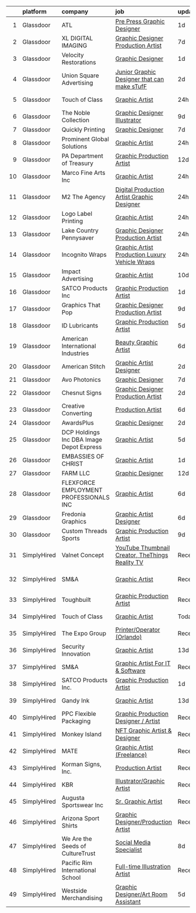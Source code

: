 

|    | platform    | company                                   | job                                                                                                                                                                                                                                                                                                                                                                                                                                                                                                                                                                                                                                                                                                                                                                                                                                                                                                                                                                                                                                                                                                 | update_time   | location                   |
|---:|:------------|:------------------------------------------|:----------------------------------------------------------------------------------------------------------------------------------------------------------------------------------------------------------------------------------------------------------------------------------------------------------------------------------------------------------------------------------------------------------------------------------------------------------------------------------------------------------------------------------------------------------------------------------------------------------------------------------------------------------------------------------------------------------------------------------------------------------------------------------------------------------------------------------------------------------------------------------------------------------------------------------------------------------------------------------------------------------------------------------------------------------------------------------------------------|:--------------|:---------------------------|
|  1 | Glassdoor   | ATL                                       | [Pre Press Graphic Designer](https://www.glassdoor.com/partner/jobListing.htm?pos=111&ao=1110586&s=58&guid=00000180ff267341a55616032624e999&src=GD_JOB_AD&t=SR&vt=w&ea=1&cs=1_ba59a650&cb=1653548151975&jobListingId=1007888989179&cpc=BE35796875A68D35&jrtk=3-0-1g3vicsr7r0r5801-1g3vicsrnq0ta800-55283d0bd4fae968--6NYlbfkN0Af7IH--f52cTUDwFMUanxXcd3NiV5wYJyzlyk1G5yREacOA7BK6qQpHEkwM8cOQ6vkBtYUm2qBbeL2bgNsPlZatglb5I6zD2FaUEf_MWogLYbgylC7aRhRVdTBXPIgebQlcCTVcQA7Q9FFF2lpcPR_3Alh-dRB1iOo3zqXi1aiCikYAZsUwCZMJuxPmizVDC8lYboHBu5nSwUzJhouIaMpW0Col6guBKmDmLbyHYiUIKPhJhL70ZPoIS8uVcNrkQXRYqNx0QoSJl33XJk_AKL86jCErAet0UBee-j6lSM9E27XwPSDOvN_B7mY6MTKDlE4AhVYLspNv3FqdNwskG1jkanUbkRGhpzeMnOyIfdOvJWHm5Zp1gLLsFk3MH1MLu2ay145uXjw1rp1-akwh-iN2rmRbmcveq8PY7IkEQnBNpovOz33AMQU8ZbCtQBKCKswDWRCHH5NzI735bKBRx_SXSSescmtS3USaqg0EdUMH87DUjkp7m2m373tL9QxLSHRDjmuZEHk2g%3D%3D)                                                                                                                                                                                                                   | 1d            | Denver, CO                 |
|  2 | Glassdoor   | XL DIGITAL IMAGING                        | [Graphic Designer Production Artist](https://www.glassdoor.com/partner/jobListing.htm?pos=119&ao=1110586&s=58&guid=00000180ff267341a55616032624e999&src=GD_JOB_AD&t=SR&vt=w&ea=1&cs=1_dbacd49e&cb=1653548151976&jobListingId=1007874314774&cpc=BFE8C4BF51BDD557&jrtk=3-0-1g3vicsr7r0r5801-1g3vicsrnq0ta800-5edeb82e47c7cc3f--6NYlbfkN0CPEiJEzZq4I_K6S6Q9VC1QMfIsI0INZ1UYi7vjgDL48Vnn9EzdKPGXxqGM2OcaUFBGCTB6GLO5kdWr_TUkUuDMd8ZtHasKv_gYZJCkotJyCXLq6IzkKOwpNdweEBL0XDQCBD5WbOhPufTaAnTWVDxZEXRwKaiWgQnKYGWWrdxym_tCrpYGkYKxeWNP5jEK8U-6J2HhmHfvJuxLcvSbtaZBTSHB0bEPoo9L3MwaUj-1f_1zDM0lsM-1YnYl3awtCHLNbIu6XOp3qazMbg1ntYTszQEHmD8kmL4XOszkQ97Rag88W_sdpFZNDuVq5Pc_EBxsDQfHLakaWszWu4g1KBeDf0ejb_cUZT0kbNwpTpEik3uvLWXFsvYcJotknfrK69yHrtPRP3zZgAj58K63Xo7ILQd17UVpYUdIVphcY6P2ktDv8eyMz5NcV8AN6fGx7S2vPfxT5_oHKCdrYlUu7fCx0kTySDU8DjN9FzV0IMRSND9SDmzi8hsvsCu-dikx9_D6LAMcaLuyDsYtX8bsM1n6)                                                                                                                                                                                                       | 7d            | Dallas, TX                 |
|  3 | Glassdoor   | Velocity Restorations                     | [Graphic Designer](https://www.glassdoor.com/partner/jobListing.htm?pos=126&ao=1110586&s=58&guid=00000180ff267341a55616032624e999&src=GD_JOB_AD&t=SR&vt=w&ea=1&cs=1_7b65edc8&cb=1653548151977&jobListingId=1007887911698&cpc=32EE424DE2B657EB&jrtk=3-0-1g3vicsr7r0r5801-1g3vicsrnq0ta800-e0fc1e34557cf4ec--6NYlbfkN0AN77IQYG4qNB0SF0w9dx5AeT6p643ab1gAjaH6HGqssQBJA-4q5WvA0ZG4q-PtYsqQ5oFqe6g39A6o_3et2Zbam0LYqADelB5QvZubF_F5f8UoVpNEnwAjONPvZzbWbiwc86gvmgZR83hvAqvKPaWK8S-001_GxdYoqVb-xeTFYIMCe4Y589JWzH24nNCqXLHIGvkrqoyy9VSpgtZksB04XFwgadhXFHQK3J-MIA9DIparzi7hdKqYrODqHMkjwt-PSOKpPbLxqRTwEvQ6YeCafetM2Z_lEzN_5QGnhrW__zOox4Qcrnkxixernwau0TfpFDHn8ofuA-0vmAymv7bcR0E-7OOH5u4A_RvTtGzAS9wF1566E8uDLmK4O9Ct8d5sLMKsM75pkS3xClq2WG4H_vuqYY3zazYsYL8a_1HRq9trAmr1U2vddt6DUBT2jVh9fIJbVR22c2QbqYhnIyRO98MOCv1OL6NjSuAzN2ezwhwGceWSqoK8ACXVc3zV-zjeSgx3ITTJQwEkdIapumWjKy6y1T5vKNzAPuYpeH93bW7rJKFuMDofrTbsggUOJKRW11s74q_5jNwk9h9sAOLiT7Hw-nRJUVo%3D)                                                                                                                                           | 1d            | Cantonment, FL             |
|  4 | Glassdoor   | Union Square Advertising                  | [Junior Graphic Designer that can make sTufF ](https://www.glassdoor.com/partner/jobListing.htm?pos=123&ao=1110586&s=58&guid=00000180ff267341a55616032624e999&src=GD_JOB_AD&t=SR&vt=w&ea=1&cs=1_b65416d5&cb=1653548151977&jobListingId=1007886902861&cpc=C3517E2410EFB392&jrtk=3-0-1g3vicsr7r0r5801-1g3vicsrnq0ta800-35cee95f2eade8d0--6NYlbfkN0AigI7WPkK7QOa8fhCxvhu3jyMHL7SKFokhLQprkIsIaJo1JuzSudU6oAL4N_YZqwdU1oU07On-tFYiSBVvQlF0JcYNHv8t8fXaHWCC7rZsQ-GpFhbGLEorqxWP_IYshdXvi7_OWmV0iIFCY872jRcg1W5qhDlBxQMwvGxPI84xgOUw8UastsDZZkcQfeH2fGK6moN8yzbIF_nLcU8fW_MaiCOcI7sHkIGOJJkg2MV93DSn_2O2rGMapASAPWM-H4GUogZ71duH_oUED7ODKd6IAK_TSF_qW1msqASbpE2B_8Ak0mCcTQgOOHe0k-GrOna-fYKwtUJpzX2QiLtmoMZTCZVPLXxv-hbHtqtRPqVcXR6lmVz8zT41jI23cfoAzaARWsE6J7VO0GkWruuXzcDKyn6sYJ1eL06TTaUXIpZXSE5HPUE7xCd74cphQFq42UAYO2vwKi1Op33vAPujfU8dPUitICW6MVa6BXXBc0hHSxD7mbhVGTc9hWSAqx5R_xo%3D)                                                                                                                                                                                                               | 2d            | Ronkonkoma, NY             |
|  5 | Glassdoor   | Touch of Class                            | [Graphic Artist](https://www.glassdoor.com/partner/jobListing.htm?pos=101&ao=1110586&s=58&guid=00000180ff267341a55616032624e999&src=GD_JOB_AD&t=SR&vt=w&ea=1&cs=1_07fa795f&cb=1653548151974&jobListingId=1007892837281&cpc=49EF9B0E24065819&jrtk=3-0-1g3vicsr7r0r5801-1g3vicsrnq0ta800-a99f29ac07e35c36--6NYlbfkN0DU132bGt_BV2dMWCFD-5MlgGDattNy7LHNV8We2AZ6-X2kg5Boov__sw1ZYj9e0-ppHScXlxUoUMWwSmH2B06TCaGowMPXlCs1hnrWF2rej4QU-jLPmaNJ38kU5VUXWT3yWTUdZO1Q-hZDkqb2I9EFz9MaIM355mGtC8jQpGmjumOcgZgv09uyiiHbohG5NN4KfywPyjzvQzOE-jIvkZazo1qs3eu3eiRSGoVFQZHyFZOC7abED-zh_iu_mYVaeFX7TOmZxAPysEKiNn2c8Xx7ezHesvkjYB4ayRuHYvwKlB2j09OMXpBBipwZTfcTUjZr0OgrK1QHfcZq1erTiV3utW07aojGcikHPu4zPQSlKWZ2hHA5HkhBQgTQn6MYWrjYRD_9R5myoyPPg_x3VciqnDaO_iYR-32ilmsyKx6hOORZARU8kt4tvGRv3tuJMIaoFLA53AogNFSoXBFMtpbijwR1ZatvsBFNRjBf9jVj_e7iHeHsgQCA9LJhwZctnko9tXvlyFuGWw%3D%3D)                                                                                                                                                                                                                               | 24h           | Huntingburg, IN            |
|  6 | Glassdoor   | The Noble Collection                      | [Graphic Designer Illustrator](https://www.glassdoor.com/partner/jobListing.htm?pos=129&ao=1110586&s=58&guid=00000180ff267341a55616032624e999&src=GD_JOB_AD&t=SR&vt=w&ea=1&cs=1_fca4b1b4&cb=1653548151977&jobListingId=1007867329669&cpc=618B7C2C2BCBC227&jrtk=3-0-1g3vicsr7r0r5801-1g3vicsrnq0ta800-5a7f50e37ff23ecd--6NYlbfkN0BQwH7wD2gC4RSkNIv97hJpZ1fz2K5fEvY6JqhS7ap60zcX1XQvKL2hxERw4uIpaiYSLX5rKpoegC7hWMp3IbrMlr8Lnx9pEZ5FWeUGCYV8z4C-rwNLraz0ufeIxZhSB1ReSePyBM3O0fMhS0X3C_afKBvPr7NHrzD7MXeGr-CY1mOkgolZJgeS5N3xagVAkxtQrPPuUMQqTGEqHVXlxhQVlacWPZ9mdD5VEB66pm_e6oy_AcssmtCEoZnNPds7CDvrJJJGVA94UWwayxLjDis_fDVX-kXPY8AOCCdXhoi58nk94t-RvBYX9a-itaB7XXr3PjE3oPyyHjJy9vHhy1fV3V7HW-tdxiHprr8yUo1CsuIXPeTALEtHL9H2LtXHev0pfpSZjFtLaqHcmv4gu6225-VQnjYccqZj513hn6MmfgF9PF1WpDXfzAu99oYhvSsZ-PvxtHBJqX9mOVEL8Kzmpae315QH9iX9WLAaBm6h4rCfUX6eta4aO31PU3jmglw8is_Vh_ZSzlnFOLHRdzju)                                                                                                                                                                                                             | 9d            | Reston, VA                 |
|  7 | Glassdoor   | Quickly Printing                          | [Graphic Designer](https://www.glassdoor.com/partner/jobListing.htm?pos=127&ao=1110586&s=58&guid=00000180ff267341a55616032624e999&src=GD_JOB_AD&t=SR&vt=w&ea=1&cs=1_b739b488&cb=1653548151977&jobListingId=1007873983622&cpc=A8EA696C92E7776B&jrtk=3-0-1g3vicsr7r0r5801-1g3vicsrnq0ta800-4f11a356c4b423f0--6NYlbfkN0DWtRa9NJfjQIs4MWRRqD4F41esfMsK79cV24t80VXfzS4MuagFM1iTMohfafUIRYwTIb2J5ndReNoKuNVDddjSHkhoQgSsnPTjjgyB0nwoOSEq4EJ41g1AO4xQra8d2OLQtVyJbov3sdx1o3UarUkUWYbfzFLMx4-BJl6DuYN7d0aKFjyRUfH04QoWkh0AMLinbWndtEbZpCzYra45rGz8WCdUl8f7FQCYyTVJnf0K2vAxZOwRDfnY1PY2tPkDCPeJ2A8fwjhSDpx_Bv_8reaiVkDbEqklYuK_Q2kWlEU5L-U4bf5of_rATKsHRql8VB5wP8ZvSsttndvGSZFNZGfX4un_DQc4L4eFVVoKc9cQzm12yV4H3aEOWlgjBelnhGXJT9I9bxndP-csibId2zuarXBmfSAVbixU_wxONWx4ILRqYYWWrKd_SGIvF4FbqEprLUL9c5Fi22FJkz9K61G5IOjq3o3EYBBG0sTKmf2NUP42vL3y0zMmEWbFfXgAFYY%3D)                                                                                                                                                                                                                                           | 7d            | Union, NJ                  |
|  8 | Glassdoor   | Prominent Global Solutions                | [Graphic Artist](https://www.glassdoor.com/partner/jobListing.htm?pos=104&ao=1110586&s=58&guid=00000180ff267341a55616032624e999&src=GD_JOB_AD&t=SR&vt=w&ea=1&cs=1_e4158f71&cb=1653548151974&jobListingId=1007892716017&cpc=D39918EEEC7506B0&jrtk=3-0-1g3vicsr7r0r5801-1g3vicsrnq0ta800-18582161354f4e92--6NYlbfkN0Cd5ZvLdai7cR0fypH5_WiGezUQesq24dbKuF0ly35ya84jt7e3GFL07ofNyPiWE1vhZiJOBaTGdPwp7EdXaGSdeDNA_hRqYiWUwQUUFYANFfO1MW27tbpxe9t9faEpxQeEmjJCGnGqOlaD8Jdw4l-3Miu6LA2VQ92ilHx1ePbiK1vhXBonOGYbNW5H63fQSH0mVoMcWYaY8LHjFotenyX97WclCuoOsRbfTBfottLMkDPtuD8QvncFdO_iHg6OEmPYpkRMCYoJdvWNXKYksLE94Lat58G62N3wrwevT3zh-L6NP1WhB5w37-2iRZgXXhHkHWm0vNhigqWQ1FEkZPqhMQFuFJ3XO4ta0UBk13-qGBLveNQDpXGvw4nt4aAblMPvqvbNMwPm89zaEaJDR5ZwNXA0mdJIk2q7ZXNMiTkgxPFUt36Kp0GuM0wNq8bOBfJksYzsJ2FWwAOkzwrWzdn2gj83nyqKUA3XI4p_fxjso7OQAviGSkhvYzzgsHe0lrU_bvNiWd2Gow%3D%3D)                                                                                                                                                                                                                               | 24h           | Washington, DC             |
|  9 | Glassdoor   | PA Department of Treasury                 | [Graphic Production Artist](https://www.glassdoor.com/partner/jobListing.htm?pos=115&ao=1110586&s=58&guid=00000180ff267341a55616032624e999&src=GD_JOB_AD&t=SR&vt=w&ea=1&cs=1_a9c6945b&cb=1653548151976&jobListingId=1007861835366&cpc=155EB9D5185558AF&jrtk=3-0-1g3vicsr7r0r5801-1g3vicsrnq0ta800-d1e86d3640b29cbb--6NYlbfkN0Bhl-FdKKiMAjH1L6cZ6qJWSAe0Tf1J8XERlKcs7NjnmiZvyAlBgE8BtwYDgFO6M0TbK7deMqshs6in4yCjSkwr116EpvKkxiUTLohjUcof7fosk-gKJKbkkGVI5I-yur734tK0tXLpK2HBHVXPpE-edNQBgpn0sNwAaXZrOUxvySCoXniiBQlRjITCeVKegDA4VT_y55NBxtdYK4X3U79jZfb2IxMFR3-8t1__HRK8hmwj27wwbfE8jbgxmNKAfSppyuY2bz738JESWCjrqSqROVMvkzhOIqI8UZJVhIMW9ynZFugvIGW1ZCqn12TtpT0BhNjQhux8lD1_LTWhsIYmKXPElW3rMiROtzvgRQyyteACJJSlaqFgtEY1hh5bOLGRhcIl9x2JEWfeg0kGhPiQO2d-c-fE9UsH4IFGGHjKTBy3l8UpuuPihY1Bb_GB4cWUxyJtzxb1HKwLlLWDvFj9oc_YN09CbU_WYJtq3Br6lXBTrjcUQiBavO0oaWHkpdUuYLmhzZU8Aw%3D%3D)                                                                                                                                                                                                                    | 12d           | Harrisburg, PA             |
| 10 | Glassdoor   | Marco Fine Arts  Inc                      | [Graphic Artist](https://www.glassdoor.com/partner/jobListing.htm?pos=113&ao=1110586&s=58&guid=00000180ff267341a55616032624e999&src=GD_JOB_AD&t=SR&vt=w&ea=1&cs=1_9bd63358&cb=1653548151975&jobListingId=1007892937840&cpc=E04C949A9101C6A2&jrtk=3-0-1g3vicsr7r0r5801-1g3vicsrnq0ta800-f9b0a5eab417e9cf--6NYlbfkN0Cd5ZvLdai7cR0fypH5_WiGezUQesq24dbKuF0ly35ya84jt7e3GFL00Nq33z99BZLjccIak73gejq5tu6_HkyxgdBPMElJJAecVBUnocuDhFcFFuPvjshQiC65gtqHgk-5TNZxmXGKxPuHwGCTHJB3EzKF8QGPcj6w2_bIAxzj6ujdijequKaFfW5XNcd7GLUvt5_fDTJ-Kxww1meC-viJr0rt7_mMmpU_xiiAc7tE93waXYBlmh6aXTH8NyocQ0fx3yQROkA3FvyC5cWGQi1ihMs-mp7uVfO-_kA5l_ZT3Yc936T9o-NmqLC2CuvLWVeB-6WqO3AirBI0DYZD7M9vI5JKbhLzwznDjFcRdxIZLgwOYktxRoG4c77u6Rkw8UQgBRlxtUc-c0q0zYuRayHvrU9ULw_hxypviKzsg5KHnUKme6tdpRz_LfsFAqdWlQBdvGU9XPz4VAaRf4THT4UhGGW49jXmiim-eeLBonpzZtANoppGryN4Qgu7P93U9hSVzXI1EybjMA%3D%3D)                                                                                                                                                                                                                               | 24h           | Austin, TX                 |
| 11 | Glassdoor   | M2 The Agency                             | [Digital Production Artist Graphic Designer](https://www.glassdoor.com/partner/jobListing.htm?pos=116&ao=1110586&s=58&guid=00000180ff267341a55616032624e999&src=GD_JOB_AD&t=SR&vt=w&ea=1&cs=1_28d3ad5a&cb=1653548151976&jobListingId=1007892547203&cpc=18C9CE28155C17C5&jrtk=3-0-1g3vicsr7r0r5801-1g3vicsrnq0ta800-5ccf4890dd53b18a--6NYlbfkN0A099Nvjntpy4dGv1YIMkdelTBAr_XvYOUedsHPHfqbQPggeZMeXQX92qAXn9QD5d63TzVJzPv30u6qq8lfozNDEAExrudNF-vUjSyVDZLAUie9Uf_rV1amYuUWN5FG7qlFZl2-vA4qFrS7q6NAtNaqF1Nuso2Wc_h4q4YPP-IPy8Au25cR0TeBLwSuODn7XuGfC7Te6bE2zzsdWGTKwmvDT-bBUftSFCWxYh1EXuTCuWOAzwFDaI5lBECNQNTyfGI7nNIMJaIDGPr9rOYnCIBNzWTpJWmtadXIZPpwwVi9TeCdI2heb9EvD0RGCdF5bhr0tNn2h4GM94Dn4UrJx1_WfwhDTWcUO81hxTpk4oTmIMcGV6-Zc1yGKfhgGTaTAdlz_BjMn1Pj2W-KhXsHzGrmw7CrIeLVvXPu-eAqwPbWWu4A_n6JyHxtGQsgqlcOgb9No_1_h72CjOleMO9LG4KnBbcUDcXPsAKETnGswlhdZnT8vJDztwl7Uebg1_qOvZE%3D)                                                                                                                                                                                                                 | 24h           | Spring, TX                 |
| 12 | Glassdoor   | Logo Label Printing                       | [Graphic Artist](https://www.glassdoor.com/partner/jobListing.htm?pos=109&ao=1110586&s=58&guid=00000180ff267341a55616032624e999&src=GD_JOB_AD&t=SR&vt=w&ea=1&cs=1_a548f633&cb=1653548151975&jobListingId=1007892437427&cpc=8A48E7D5890B96AC&jrtk=3-0-1g3vicsr7r0r5801-1g3vicsrnq0ta800-1ee702fd09060abd--6NYlbfkN0A4hgeKHdLyHgzaskNEvl2xXMVaueUT71iJOYpLYISQUI4874FyV4y-5srSiEjaaEGSiDZTIXyvJWuqs_P2WTocUrRCmSsr0JZJg76Nvr3QDEdcY4TvSTToZrMgzw8NkmfpOAOWuze52gU-OSwQvuK5R9nHF-vdpfQdGBeMeMqauuzi-wpmVPWEAOTvEzVINRRCbec_qE3vKbqnDY8xfP8MiiNJTIlkcs01lFkCmreoYL_zX9jghv6NaBt2Wxn_ymWFrHMuwpw9eZTw-2cL43jU7zPjUSTseZde8sc6S9KhqW_wd-8XMOAsC53xQ5XUUelPqdxrO0B0UTVuAP4L15vcBttYP0cboJ3MftGsK8IP0JcsRK9WPKTWA76f_C1Ge2YQUwKTfu63ir8rQJcP8dSbt1_fPXlOWYgK70QmCLTAzaUuUbd_t4FwS-WrQBLlT5i3qEx0vOv67tsd5-p_Dps1lJB5Ao78yA1McAt3MiTqcX82Roe1cfGDLas8imPACfQ%3D)                                                                                                                                                                                                                                             | 24h           | Durham, NC                 |
| 13 | Glassdoor   | Lake Country Pennysaver                   | [Graphic Designer Production Artist](https://www.glassdoor.com/partner/jobListing.htm?pos=112&ao=1110586&s=58&guid=00000180ff267341a55616032624e999&src=GD_JOB_AD&t=SR&vt=w&ea=1&cs=1_0378c90b&cb=1653548151975&jobListingId=1007892351704&cpc=90C4CD7F4113B630&jrtk=3-0-1g3vicsr7r0r5801-1g3vicsrnq0ta800-1b13e4dae63fe1cc--6NYlbfkN0CdJICyYVf6s15uDmC14UEdbhqJrhMmVI8Bc0F3Siw14MqUDu4Ro-HiFH9I06SjMXDHJPs4NZf4C-UBmY_BnZ4GEDD_mW1_sX8DS9HIUYwIyYYcnBLYirBMnjvOMwt2NY7WgnSmR5aTx5H1v3uIniq10JxpFs_VI2dFT6E6EwUdHlgf6RzqYScab7wwaGyL8dTfUglcHPCMN_En1i7xRBUWARkOw5SV7zfE4DLAsQNMqAJ8m2ahgX1_IW5psVNawQv-U0QB_Oo0F5EwfbnZAzQtEbmLBtg90eQ5-n8c9bL5ZieLYNS7EoTVHG1MaRkBRjWmy3JWd7QEEDH0Glem8Pxb0Kv4O6uWA0Sc4rTZ1XXr0dapFi5io9ivMVSaEV_dy7wABy3GWxw9944gwzfOS2m-20w6qogoEDoJJVgq5lGWc47vA7Gfz5D8D4gWN_R1EYup2tnMAEm6Zyxl-_2Cuy939Tts61Y8N5wivxonY-kI03AM0xDe0u3xNqBKebGmZ4paFuBVbWqN0w%3D%3D)                                                                                                                                                                                                           | 24h           | Albion, NY                 |
| 14 | Glassdoor   | Incognito Wraps                           | [Graphic Artist Production   Luxury Vehicle Wraps](https://www.glassdoor.com/partner/jobListing.htm?pos=108&ao=1110586&s=58&guid=00000180ff267341a55616032624e999&src=GD_JOB_AD&t=SR&vt=w&ea=1&cs=1_0efce7bd&cb=1653548151975&jobListingId=1007892958558&cpc=0EE938385DA0F52C&jrtk=3-0-1g3vicsr7r0r5801-1g3vicsrnq0ta800-3fbd9d8345a71ee7--6NYlbfkN0A4hgeKHdLyHgzaskNEvl2xXMVaueUT71iJOYpLYISQUI4874FyV4y-7HRGcpzBY6jjw33RaevLAuVtSbSm2MN1mREJ7MEGBSOriAjmZGR_iU0DTKkeNNGlbEyqfozxN1sYDvmxouxJ04rtcgJ0Md5Xy5R12dNXFTV0LLto321AN2j2tWgkLsrFI_gr9Rbp1Oc5qST7cdmjNXVoWbUKUNHjbesnEsM4ucCyCiCquett2VC6QjA-xiBaO7-E-r5-_ntKpErroyQhV917O6L6TnNtpNfGW5XOnLYzuUA58rpNKNskTLSah1hrN0JEMB2oKxt4m71GF0-NT-geEDWtdWqPSwmZgdbfd0ApUC4GGlScuZPqgAvkeBB5un8D0hV_5CwY4eIqYAq7knDsUvuKkbM7yRjvI4hE3Ew_L0BKEOG0T9UHjRES3mrafOZSaC7PYcLsd5Q9U4onspTlp0eq4HplMRyY931v4pmA1SXA-skOj3YHNCZN5A5j70bGaAO4vHVyin7k2v-Ruw%3D%3D)                                                                                                                                                                                             | 24h           | Las Vegas, NV              |
| 15 | Glassdoor   | Impact Advertising                        | [Graphic Artist](https://www.glassdoor.com/partner/jobListing.htm?pos=102&ao=1110586&s=58&guid=00000180ff267341a55616032624e999&src=GD_JOB_AD&t=SR&vt=w&ea=1&cs=1_af81cbce&cb=1653548151974&jobListingId=1007863675097&cpc=4443A2658AEFA29C&jrtk=3-0-1g3vicsr7r0r5801-1g3vicsrnq0ta800-f47c0316162129b2--6NYlbfkN0D0ZqxdZg2TwcIemQ4yr89eGinLCR7bn2QHXosobzuZIISjxMRKT4E3KVCy3TYIDRrCO9WBEjSyGYDRiRlfmjt3ia_xos4G1AMGJRhM8oNl-wzuU-1k2fCydcGl4-u_M6_CL9hkfMjOve_8wjuYQNS_OjqRxh7hOTcuzk1D-aaB-51ajlk5HiYz_NvwQKRE2FEWqHmtOwmAzEvGL2P0H4kxSpwyq0V8Wy9c43iCZS7gAJjtuYdnwfE8Z_rLkodnrDLx1pskQe40cRRm3_TMMHkQUj7RUvX-x_a7UpKm0EwFyuuQ8vdiPPt9_n6__JkRI9wEjyDvTEt_XoX4_pXmH6iP4ELCh6uoyMFNzNabbP77221m6BZ9Pq7oa2ZfZVxRW5xESrxuVpLZ05jq5cypF0iKpcoMN2lKmigG31gv7hrnzAxW81hcPw5I061fxlq8QsBlRWS1KGJh9K0TTiPtzGUHL4gfLHkbobO506srdVFrGk5m3pgxSZ_n9kYqajdhx3M%3D)                                                                                                                                                                                                                                             | 10d           | Alexandria, LA             |
| 16 | Glassdoor   | SATCO Products Inc                        | [Graphic Production Artist](https://www.glassdoor.com/partner/jobListing.htm?pos=103&ao=1110586&s=58&guid=00000180ff267341a55616032624e999&src=GD_JOB_AD&t=SR&vt=w&ea=1&cs=1_73856b32&cb=1653548151974&jobListingId=1007888235780&cpc=B3B142CD6B71FD88&jrtk=3-0-1g3vicsr7r0r5801-1g3vicsrnq0ta800-203868fde720483c--6NYlbfkN0AgpT6yswZNtIwCQzXf3Nw9UysJr2CT0Q_GwiBVDam_9H7IoBLrD1apx3MfTtKZcvwB8NVAaEGBwaciohtOirqT87NSiLYjVLlnNo1sJwmZjBxoqHekFPrp3pXQXGn1MGbF9zL7sdZ7RruLcpnoXarBGGG9Igfz6pTRWxBAHp1GiZH74JN6VUjU2LhZL1TfcaZ4ZVnCgn6IV8Fao7FoWbQgMVO7ad3LSKaOAwnffn_XIsVDFdrKTBsTDxfvr56zC1xbVRNiPA74h52y_BpSOn9GM_CozgCAiF6KzvtTimTP4KeCbHLOKjjM1NpQQfmfn24-My-A5VGSGcMv-czKTeK-B5iQFF7dHB4KNDbhJQzJotr1FYMRIMg6El1FFQnlQLm7wovRoImzbwVVA3ABfPrPagqf9IDfwuuBaclfgkXGlOpeMYsf2sMW55jyhnyCgKYnmnYuK8loZ2H2M9gfJHlwPdtyW4ZN6RuCKdpq8_6mGxei_V7KBMGDLworN4eRZZEmWpORiURlBQ%3D%3D)                                                                                                                                                                                                                    | 1d            | Brentwood, NY              |
| 17 | Glassdoor   | Graphics That Pop                         | [Graphic Designer Production Artist](https://www.glassdoor.com/partner/jobListing.htm?pos=121&ao=1110586&s=58&guid=00000180ff267341a55616032624e999&src=GD_JOB_AD&t=SR&vt=w&ea=1&cs=1_38768f08&cb=1653548151976&jobListingId=1007866813231&cpc=4B86475FAF393599&jrtk=3-0-1g3vicsr7r0r5801-1g3vicsrnq0ta800-316ce21771088e06--6NYlbfkN0CovLBm2x6WPj2mv4uIzK_JuVLfnSbBC2kDwyW9Lg-3uUl9Tilfr3Shrz_dZPD5JZUTA8UTS57bTOxjTLTVghNq8GjjDtc-n-37fsaz0NK2bsteQvTrdsavEswDzaxLaMXfj9ngZyul-Z2hhWgvRGwGpaqs0VWOXVHuRV2oF0ES7qsq4HLoYiXhuk6gmMkCe2LWRKN25vgG0yPFWnjUjLHmts1xoSqcI-x9kUtLf4mY0rJwNnFqNAn2tHaRe5E7RMvMdUy9hiVuzTTPUmSTf4c-Svb6LqTmTBKmkgsfvoSFYTK7QFzsqQvFP6Uk6jsgUAoAupyc94XUbgiS4UcSt6ODlAL6pN1vX-P-nplh1ljhWwgK-7rttF_a3A8uIJ70-VIgJiCyqcsPibIXhEV0oqevB0I63CZQz6lCPIUozhuslKWnNTZdkkI2P-h7YhOhE4svJZGyFGGmL4njCmQthCok59P2zfB4IgwGVY1MhkHOHJalQn7RLO2ntbhiBDUzpA6VnqBAFOmQN644VlxivlIN)                                                                                                                                                                                                       | 9d            | Lewisville, TX             |
| 18 | Glassdoor   | ID Lubricants                             | [Graphic Production Artist](https://www.glassdoor.com/partner/jobListing.htm?pos=125&ao=1110586&s=58&guid=00000180ff267341a55616032624e999&src=GD_JOB_AD&t=SR&vt=w&ea=1&cs=1_e1e07b45&cb=1653548151977&jobListingId=1007879793295&cpc=75B6770C194DCF89&jrtk=3-0-1g3vicsr7r0r5801-1g3vicsrnq0ta800-f83fe22b5c2fe1c7--6NYlbfkN0Bo3-OakF30iUblOOARTaqT61nxgmqp80foym7MQqO9sk-slsr93n5eP0brUX8eoEe55czfI3dkCP7ftjehGOirVwIdGkWmpy0_QBa5elX9X2K9aP5q_ujnogcvj8jNxy4hWxhtr9mKGGaRfnK0YdBbLbadvNM-7CfWunU2z0_a3LfEfWvj2IvhCrTLQ-OubG6c78-k_nzwyE9ala0gMq4cIC-GlXR-UEyyIvVM3lAiRHPWNfaqJaqflrtrv7FbAQo7t44n0e76HJDWY94b0TBV1E_r-L7EFcAcVqsCdI9ERcXf7dUnBnGgQzXxNtmqVSGqBdwU0xOhl5p4e3nF0XISMwpnzPn2b-7H05inXaXxFgYGNk-JjeqRyRYltM9mWikWs3WgSIjs4IZ34cHzEwFrwzPYmCzfibg0wCq9_sCCoWN3rrUrKyG5cxUpsK0s5UmxObOe3TB44UCafu8C9TTb-40KRuCP1RAYp8wC27qhPQ2L70Hun8I6Eq3q5wCtQXQ%3D)                                                                                                                                                                                                                                  | 5d            | Santa Ana, CA              |
| 19 | Glassdoor   | American International Industries         | [Beauty Graphic Artist](https://www.glassdoor.com/partner/jobListing.htm?pos=128&ao=1110586&s=58&guid=00000180ff267341a55616032624e999&src=GD_JOB_AD&t=SR&vt=w&ea=1&cs=1_1520a90c&cb=1653548151977&jobListingId=1007876442022&cpc=26740BCDE5E48596&jrtk=3-0-1g3vicsr7r0r5801-1g3vicsrnq0ta800-4737e07eb525988d--6NYlbfkN0CA4lzSADml1fCOcn9KQaJb6CAt41LZ-sJvErFICtx4deBExl-AJuAOUy6S78uHLVqOH8WpViTcMg8zDDRbEpgCn1OaxPLSs73UEujnKsH5pYHLeNUffw5WwUIrWPLK8M0678E3lkI6IlqLKJVTpxtRQJbL_XzpLuRWeJODz6WquCpcux6gwPcUcuNrk4nj7Ewhscha138Roh-QftXUbzBAfJSO7guPVJXmoHSCV45W1M19yphxIUtyCjKOSCSskdt9tuKDLaBfi0EatbaiRr8jLiqmR7lmANDI3SXMwnIjX9Nnv1H3S60potqfzidP29kjJf6g2kEA07EeY4__0RBRkWEL2QC6l-XIYopfNa1SDhCz5dM8z1vJgFrPFWV0WM2-1B3ClReI2yukiDJJzKG2188EQ28EQGmZRtlfRUI8K2ZtssuVvtr3ZLqa50mXguWUI3M2Oae64oYsyu5I7iKux2lw7XKLhLmiOb3hbEw7da0enO-Bkoeu5e1h3xf25gs%3D)                                                                                                                                                                                                                                      | 6d            | Los Angeles, CA            |
| 20 | Glassdoor   | American Stitch                           | [Graphic Artist Designer](https://www.glassdoor.com/partner/jobListing.htm?pos=122&ao=1110586&s=58&guid=00000180ff267341a55616032624e999&src=GD_JOB_AD&t=SR&vt=w&ea=1&cs=1_fb3cf839&cb=1653548151976&jobListingId=1007886544093&cpc=45DC3EB807283E85&jrtk=3-0-1g3vicsr7r0r5801-1g3vicsrnq0ta800-5dab5aff033dc64c--6NYlbfkN0DPfc8pvGUTDTkz51imux4LOB5JxC0q5I6lndLGnrZ0lMZo1ubmGV2gBoRSBSr0BEHX45yAOw_KTUIJco8jEFdwF6bnxeOXH7VgJNdVw9JTJpFwVws9XQRSco2rbFHqbTdQutZqStB9Eef2lyjw6BWTXiC4IlaJR1AVRF00JdcmaAqCOADAcGp6VlIUfn7tie9qgazIxiEezJIXmc4CRNxYiESyzWzaviH9uJjyD1Zc-1UkcTx-doSfvjrTo1ybR9Mrv4Qv7l8ytjuerWbH-ccobEUQmQX8p_K3jABIfZnPDR08GMPr5VoKZQITCoB-12fCkvkLzauX3Sf4WQDPFh1wp9pBLqUHaDPb6pAYMMQ24NzltdWeY-3vlMW3KGpUoUrEn91ZCQb5--6-98d37_Jje7A8gxdeG6NIRS5tP37x9kRDrO5lEpwwPMkNZmBGtM5VKE21UdQQbyny4Y4kpv7ZJ-deVXnFUaBaxTJNNTV6YmNKELBjkJfMpcl5eLDD2zQ%3D)                                                                                                                                                                                                                                    | 2d            | Las Vegas, NV              |
| 21 | Glassdoor   | Avo Photonics                             | [Graphic Designer](https://www.glassdoor.com/partner/jobListing.htm?pos=130&ao=1110586&s=58&guid=00000180ff267341a55616032624e999&src=GD_JOB_AD&t=SR&vt=w&ea=1&cs=1_7c486ec3&cb=1653548151977&jobListingId=1007873033660&cpc=84DBBAA61F05C438&jrtk=3-0-1g3vicsr7r0r5801-1g3vicsrnq0ta800-aab8f3948449e160--6NYlbfkN0Ca_RHJxs9oA0hNQnPNHZlhgHJpqecQrnexZw8ydoClER7WtRjykEHKn7JE7oafUz8d2-tz3qhuoa8dO01EZbYh_jXBXoKJDrENQzv_bu3n3LUEpG78gkNu_O1AMfCvyeNB_KpVzQZZzoI3_0uZ8bMQFcFJeBpTxzbK1L0Kozw-1uO2gsClOo_9V-VI6O8OHB_kURnph0XdIEO5cwJc2ihJ8ZLkuSJXh8kHuSMDvso5tOAz4Rfy5ipIWKlAdWvCpemWG9rFloqSULAf2rKOhqZ8A33As8XShsMGIuWnYPwpDTaqv1D9xa-ykuPp3q4gxWAw-RycxqtwguSpcmwJlETHk9lmYomxIO5CsdsaSV4tDax4lnlQb-yuRqUh36BXN7O0HeM7v-kNpo-i-Y0cIXQCXDYZSr6hPhOfUADOg_SxPBDXBBXt1NmINi2UM8EN1pw6o6YfFyqy6TVE3q3VW7CmLaJcI-BplPOplQPmUmKZqbri3TyqSHMRLU3vtixWez8%3D)                                                                                                                                                                                                                                           | 7d            | Horsham, PA                |
| 22 | Glassdoor   | Chesnut Signs                             | [Graphic Designer Production Artist](https://www.glassdoor.com/partner/jobListing.htm?pos=107&ao=1110586&s=58&guid=00000180ff267341a55616032624e999&src=GD_JOB_AD&t=SR&vt=w&ea=1&cs=1_ca7a36f3&cb=1653548151975&jobListingId=1007886039245&cpc=EB1BD5B9C2162114&jrtk=3-0-1g3vicsr7r0r5801-1g3vicsrnq0ta800-15ee490929d8dca3--6NYlbfkN0APToHrk7ILONyRglvlT3LJMO76dZGJsKlG8WQjsY8Cq3KyvyMIWez4R6Ab9t2qkEiSx9bUqQXAX-qcL_ppVrpJ057Tg5q16ZyL8oYHTihBRnXC0xmnOmzmchkjLops5Bgh3wce05CRj_ZH3wT7KBXPdai78w-cp8c_QdFVv9n3dm8UylFdiEf94FcVLobr0oSQ1rFMYpFjaJnLvZs3I2Ugz1iYQtQ7FqW5lYb_KmS2WyMrXsn8Hdawewv6fERcCdXBY--eRCCeCnOWCkHHXYPqwytqA10mvW6MjXStrT898KTiU9s6Bxa5GxyYE798dWTRiNcVY7JQszlro2yxGkL3p9u5gDC13Hm1wRse371QUWSau4t_eF-aaexTkxIYnx7bxW9lTER4v0bk9jUMBnVMmeZrca5ObfnclLpEqrg_adi2lJ4cEVHsqBZ334aJ2IZ1C8PcPEFQnTwLhX7ahRp_QOcKxavXHDE-mwRSS4xh0cnHwEdwEeMS-cDlgq8rKb40kD9Gx67JUA%3D%3D)                                                                                                                                                                                                           | 2d            | Des Moines, IA             |
| 23 | Glassdoor   | Creative Converting                       | [Production Artist](https://www.glassdoor.com/partner/jobListing.htm?pos=124&ao=1110586&s=58&guid=00000180ff267341a55616032624e999&src=GD_JOB_AD&t=SR&vt=w&cs=1_28045815&cb=1653548151976&jobListingId=1007877283558&cpc=618B7C2C2BCBC227&jrtk=3-0-1g3vicsr7r0r5801-1g3vicsrnq0ta800-e82f98414d05b7fe--6NYlbfkN0CnxyT0-PxQI0sGulWiHUNZ75vtMf0-PSV2BWxkky-cJPYTSSnoZZ3fqeor0zA3ng-XvYJ_PEZ8yeTIejgBbqdJl1hRf8R-F8hOCukkRNvZEhfFug2o9vjIP0rc2Lca5CNCWMOp0nvM1J--P3yLEFZBoov7m1wW9SyZKAlRg-FkXvk2Uf5LghLdqiod3xQBdhfWk5L18Z8uAQXre4m1MiBQvaYA6-4YHHP7q7mm1tsdcOa7UeHxi-Eh9dxod9d8NvbzrptsXO6yvePZGmBPm0jjmkETiWbF0IEHicZOnVXMx5sC0dCrhg28L3ER43zzdTBerjqQpJkzt3zHcAz8v1sdRu06vCZb68uGkKs5zFE6tMspc_uQgIIuh4l2x69vJhOtVyQTV1wrjk3oE23DTnsWu0oPb32D4dMrvQTw0FianJOog9a4EGrK3cTWP7K_BPYG-DqUzS7qC4952z1WUedSlq59RlZhfcm2Cc3mRT3IMRcsjYqKcSDtNTA2uudNb-0O6NwVKC0w3fjvN8rQDVTs17d6dhkWaZe9HIxqRt3QiyyahDZrw0xOXhVwUm1av3AarT0qdAGGZJn4U8_M5xq2cC5XlPlrnlT32EVagzAifgEh6-eZt3oXYSwog3d3uMHp3adYf-DX7RG5uoRp8AXdnrTdeOpExWEcxoELgb3zEWdNPxh02xVC8MyFjJaXgOC9b1qeXitLWz9YXJgCDwoJjuLkT9KCblz5ZA4VqtliNA%3D%3D) | 6d            | Clintonville, WI           |
| 24 | Glassdoor   | AwardsPlus                                | [Graphic Designer](https://www.glassdoor.com/partner/jobListing.htm?pos=114&ao=1110586&s=58&guid=00000180ff267341a55616032624e999&src=GD_JOB_AD&t=SR&vt=w&ea=1&cs=1_a0470f0e&cb=1653548151975&jobListingId=1007886807876&cpc=B4454408B5C4E155&jrtk=3-0-1g3vicsr7r0r5801-1g3vicsrnq0ta800-53a893cc4338fbc8--6NYlbfkN0DdNONLqhA8z6QrX6vw37qu8cGScUjPKwqVQr3YAsb4-6GIOezsdmm4tGOoWqNJyWJp_NjpV0g54anHTG8VgC8gozMc_Xqi1waagjwD6zo0GFbchI2mShM7gpjYY9o_i3tZ89oEu4mnnPLeI0CPMz2jbSmTnYPMWSKBfxGiDMIHCXdkMXUR_kLooUUXW6yhx93VGZzO8znNIB5Hw3Yy3VdLPoozrJ9oZX7TXt4S1DGKVB5eX7wDzNZqZNuE19NtXdifnukbwCZChmQ2_JSGBOQT2CAk4Pmn6_EaGAdTVs7eYYBvTZMctlps1hs2mCBmbp8ksTbuBoiDPbdUGRgzxyKmh_AeY0H4Y2CmO0VhCO_YnbZ6M6FFVpuRZB5K4UgZZMFqfZlQqsP90lvB7wrnzea0mEvPOGjehudyjwPfDSR7o6jG13VfqvXc10w8IXrLHOkJVgLSkUBXUzQkhkgcuJZpKWghTfVfq1wpQoFoU6DWrwnezCTK9h3UlAUKkbGV3xG0wjCk2QgK7Q%3D%3D)                                                                                                                                                                                                                             | 2d            | Clinton, MD                |
| 25 | Glassdoor   | DCP Holdings  Inc DBA Image Depot Express | [Graphic Artist](https://www.glassdoor.com/partner/jobListing.htm?pos=117&ao=1110586&s=58&guid=00000180ff267341a55616032624e999&src=GD_JOB_AD&t=SR&vt=w&ea=1&cs=1_e558eeea&cb=1653548151976&jobListingId=1007880211552&cpc=292036AD7E8A5303&jrtk=3-0-1g3vicsr7r0r5801-1g3vicsrnq0ta800-f4084da01f4964ff--6NYlbfkN0DtWQmn60bznArSC68GuwJ32_tMKv8v9wsaB8KSshhI6Z5QpXgJ_NBREmNJYUxTphIzsSYwGsSAVJwLdYns9GWHhmZeDqUFjHtnHf-ctWZ5Bz3RJl1LVpo-9tVduzXSg56Rxq7swnlfyDCJo2_yoZtulNuE_lH7oT3SI3qtuA43nR4g8F2zXXK4AFlFFeAmZujVLk2UZXJO4eEuJy25eF553qX2QF9beSLWvcRgBUaQlHqFJsphsCuVYKTZv5Snif-VZ7og6dU6xIZBRaXBNGtNeEjMRI2t9ireDiYv-bk_8MorK6RRUagvNItIATPfeV1n7qti5hQifDg_VBK31l7wWY2fGZPMGAaabTWylgWr5t05APb9v1n4uBo7mc3MXEA_kQw2t0K_RmyZ6J3eEhn4IGWsyJ7jMCUcyW6mlBfKPXLfDdB0fmOd_YNwooNNxEVnTfjHcoj9tOMC5VVf3VPB53UHzsug0JANhtJPkye_Chmgbd8pdJvY_lW_b6CkTzw%3D)                                                                                                                                                                                                                                             | 5d            | Lakeland, FL               |
| 26 | Glassdoor   | EMBASSIES OF CHRIST                       | [Graphic Artist](https://www.glassdoor.com/partner/jobListing.htm?pos=106&ao=1110586&s=58&guid=00000180ff267341a55616032624e999&src=GD_JOB_AD&t=SR&vt=w&ea=1&cs=1_e2a8ca5e&cb=1653548151974&jobListingId=1007890088752&cpc=C49818E30565E1C5&jrtk=3-0-1g3vicsr7r0r5801-1g3vicsrnq0ta800-07952bd317656e6e--6NYlbfkN0Cd5ZvLdai7cR0fypH5_WiGezUQesq24dbKuF0ly35ya84jt7e3GFL0eK9a1y66LRD8geth7gqjgkMLj6sGfPFBttlPUKy1KeyXfLIEcTFfoPXJA39D2ze9Z8-iLs3vyvymXwhYnEDMZHAIiWGvRuH7f7JqxhT7KbCIp6tkf0ys3vPHpLJwgpcG_TK84nDOm6KEXlOlTpqJcsSp4GQWQ4pDUjn53dkp7tVZTHg6s8h1yC5cHi5kS1PAh4YAklOtv09i7KCGfY9rE0mE5kUIVALMaR2dI5z7NmKTtoOYw-paJZcvd6j972ghG_JyaDjXE1lsUOrkVIES6mVpLrXZf-598AKe8w5wToafZXul7XEcX8FWPyJ-dj45EJnVLF4T4Gmzr2MJic5LYOXhITrSrEZpDoq_QM49AaP8g-iTeWtjIqlO0pUf4IkRmPkERpygTy4Hofo6qEyJ5UBLXjpQidnQMrEXefpwxB88ea9o-e2BTkr0EAon1657liMA7O44gCdvydukpYZnhw%3D%3D)                                                                                                                                                                                                                               | 1d            | Gary, IN                   |
| 27 | Glassdoor   | FARM  LLC                                 | [Graphic Designer](https://www.glassdoor.com/partner/jobListing.htm?pos=120&ao=1110586&s=58&guid=00000180ff267341a55616032624e999&src=GD_JOB_AD&t=SR&vt=w&ea=1&cs=1_832c2d95&cb=1653548151976&jobListingId=1007860550488&cpc=4AF433014564FFC7&jrtk=3-0-1g3vicsr7r0r5801-1g3vicsrnq0ta800-1a4881a0206ad439--6NYlbfkN0D5EoDI19pzLD_ZoAvoqM1-O9qeTV9KvYbDAr1-bMzVcf0hN1clkvfbLue237FGqiS0ssrU2Rop6zOxG7PZ2SqPYFuBzEt_D4W5aZrYdb_LhGjpI8ZMyUsEbbmGKa0P5BdufO-HeIjzoDTlVVp9UKjD9jddAZNN9VrRTCnykuBiMZ5DWzi2ra3W-tq8eXUL_J1Mjoobb5MPqQH6lLfZRnjDNJJBeWSj0PF9N_m6X6KIjYZFJHjfl69EYISd9FOz7cCxuTIDR5sf37j3XjKctKPLKdc41tm7x1BwLCw_eG4lIOdeZaK9TX6BZzSinmUZ-viZKc0aWpf13S7UvZKJtXKMrNd7qKgWEaH_sciCsXzjegu_T9J4zBv15C-t1IdRt02VPTskByqwoBLG_sYTqa_vl_R62OxZfkWVDePReh-kM84TV1xYGSGbe5QWrLa3rLhW8ushIF8oSsywYxaZywfQ6B2rdVqeAn0g6btqD8E4DtfUA54yAJ6XpkTDhfCgplU%3D)                                                                                                                                                                                                                                           | 12d           | Lancaster, NY              |
| 28 | Glassdoor   | FLEXFORCE EMPLOYMENT PROFESSIONALS  INC   | [Graphic Artist](https://www.glassdoor.com/partner/jobListing.htm?pos=118&ao=1110586&s=58&guid=00000180ff267341a55616032624e999&src=GD_JOB_AD&t=SR&vt=w&ea=1&cs=1_5d12710a&cb=1653548151976&jobListingId=1007876259032&cpc=149B3D5996025BBA&jrtk=3-0-1g3vicsr7r0r5801-1g3vicsrnq0ta800-0b1127b61707902a--6NYlbfkN0D31R93Nbc4yRkjwHy8vruZTtf05DtN1obeL-quVD6ja3YSYdIhe8iIebWe-iLWSwBCKZScjueq9nHHa1bMYNvbo_x-gecCyYUSwfamZOrPC2LVAOFcM9yEQUs2mS6bUWBXlTdmV_4I0b1XqJrb0tGsi4a5YH1lguiHsGHQR8sCyxGvpdUxW5oBj4B0pnb_wcrQPSSrYQAotGaLmSfO56TihviKk9AxAiT7YTrP6raCkM27nFxGDMklu073q54oSAnWh5mgGaImI2WIxQCw4zHY-6hQiQjefU-YZ27XqERmTV2m5do8ikN8i31gEutUcy1eD15klIZiqYXgyidJyzNg9GT8RHBuXhQNAwHMo28ZsAXpSNesXYsQfHAMtzEFukr7REX47m9jT3-_qekh8m9d1mA-cFxcWpC9wJItwJnJg7F3B7z_Z8GhAQ-zJZfygrt0IGXrqTd57BGocoi3uHPMHynutXnhj94cwaSY7gZDQui9RkYcKslG)                                                                                                                                                                                                                                                           | 6d            | Lafayette, LA              |
| 29 | Glassdoor   | Fredonia Graphics                         | [Graphic Artist Designer](https://www.glassdoor.com/partner/jobListing.htm?pos=105&ao=1110586&s=58&guid=00000180ff267341a55616032624e999&src=GD_JOB_AD&t=SR&vt=w&ea=1&cs=1_ee5da6c2&cb=1653548151974&jobListingId=1007876407785&cpc=AF779B04936ABCB6&jrtk=3-0-1g3vicsr7r0r5801-1g3vicsrnq0ta800-663796222dd47093--6NYlbfkN0DLWr0FuvwmpNY589ecXM0wpB-l41nBtAe9mv-PvJGiqY_DEcyQVgIvoyDsfsDMHlM4xSuW12LDMfhE5zTukE7aErZQhdwol6_J09wmsnvLbVrmeQnMxGajMKpCIUPPFdIMnGjGcwKDVDJFr9sj2Hu57u7zXnmfYEYwVztBw4GiC-SCMw7fGuiMms9s7-niww4maY8FdEKF7G-iEvBADz8IumTFT2TwaPzKB7jYO5K9Tw5PlS5gC3p4ale-2r7RQ4lU7mmxWSzYTanvbnbTEdwBUhcQFtQaCvc7Jthgoi_k0aMwTBGyX3Ilfb-W25upZFVpxTN_th2bgATRUoyy9SXBVf-UqT7UwzQBH1tsNwYudshnLZ1nDWegsjYkHLU1UhTl9d9z1Gqicad5LUCpJMEWxZ56vRIAhAl-_GenHGuH6urJMF0ZBtilJKFHI9Vhpum16XLYjyOw5ZaG_onrE3JUdknikEAgiuHE1piGtsqqtYkWdp6rI_3Q7z6OhX2FV70%3D)                                                                                                                                                                                                                                    | 6d            | Nacogdoches, TX            |
| 30 | Glassdoor   | Custom Threads   Sports                   | [Graphic Production Artist](https://www.glassdoor.com/partner/jobListing.htm?pos=110&ao=1110586&s=58&guid=00000180ff267341a55616032624e999&src=GD_JOB_AD&t=SR&vt=w&ea=1&cs=1_e02512a3&cb=1653548151975&jobListingId=1007867591479&cpc=8F7BC0C6B9F707AE&jrtk=3-0-1g3vicsr7r0r5801-1g3vicsrnq0ta800-0b315b500aff0c3a--6NYlbfkN0CUp-EwqL03JJ2bTQMKWTdWr33PIDWdeI7GXZhMVUDRAl2GK9ff4y8X9B7F2vfELvU75OxxzFbRAIj0IFNgb9-IOSO40zJ0M5a0eMQ1aErbdGBAY5yXxFX4zpPSfjME4ezRkVHLo1RyU04S0Hhqr87GtAlEkwOn1ZKKNz55VcFDzUq2SCkmkTmHDSbsSp0g8qQgug3fgAB2Jug18MeDdAU3vB2FEgdEQvDBYu-fPmpjcn8I37DXKtNNB9Y-V7fawBZ_32m5-lr1xUmVayTcQR4F_lPSGejOrPuzmuFewvq3CerI8CAzYCW6R7KUx1HbXQ94J54hbMA494l2fdP8xfVSKHE12MJXP-jOHllbH5qua8tYvAgBFweW8aXfJ0t1VE0sRR6yOHEVK-QDmsoiF84KNmAyjfrVIoqBdgv1dGQJI1rct6DzyDZspk2TMqPMp4ORCokH0OhisJDXdAu-xHefwqlbrTkAANiWQLLlJPP31N9fIii7965hexTGGpYxS0e8fv2SCBVt-Q%3D%3D)                                                                                                                                                                                                                    | 9d            | Lake Orion, MI             |
| 31 | SimplyHired | Valnet Concept                            | [YouTube Thumbnail Creator, TheThings Reality TV](https://www.simplyhired.com/job/G8nIk8dZMEz4j_u9ODp_O6UWYIEC1-p3bm59yFAKew_EVE2frWXbfg?q=graphic+artist)                                                                                                                                                                                                                                                                                                                                                                                                                                                                                                                                                                                                                                                                                                                                                                                                                                                                                                                                          | Recently      | Remote                     |
| 32 | SimplyHired | SM&A                                      | [Graphic Artist](https://www.simplyhired.com/job/drsdry12tMjQVs2SfFbBT8B0bDh2C5WD0NA8-ZKI5zI8nc43F8P5Kg?q=graphic+artist)                                                                                                                                                                                                                                                                                                                                                                                                                                                                                                                                                                                                                                                                                                                                                                                                                                                                                                                                                                           | Recently      | San Diego, CA +4 locations |
| 33 | SimplyHired | Toughbuilt                                | [Graphic Production Artist](https://www.simplyhired.com/job/UuxZoPBLnzsilDDArt4sYfShuWAGu2kcpeLEYXljVvqzJtULAdZq3w?q=graphic+artist)                                                                                                                                                                                                                                                                                                                                                                                                                                                                                                                                                                                                                                                                                                                                                                                                                                                                                                                                                                | Recently      | Irvine, CA +1 location     |
| 34 | SimplyHired | Touch of Class                            | [Graphic Artist](https://www.simplyhired.com/job/TXSuUlRzYwR_PpVCkTQvmy031vc_edSZ_MxTZIBV3boJYHAKHy1DtQ?q=graphic+artist)                                                                                                                                                                                                                                                                                                                                                                                                                                                                                                                                                                                                                                                                                                                                                                                                                                                                                                                                                                           | Today         | Huntingburg, IN            |
| 35 | SimplyHired | The Expo Group                            | [Printer/Operator (Orlando)](https://www.simplyhired.com/job/5K2Q3pPk4BbYFSXiO-T9Mhby55yqZgDfl9A0FNoAEeeNhHO2fGxNmg?q=graphic+artist)                                                                                                                                                                                                                                                                                                                                                                                                                                                                                                                                                                                                                                                                                                                                                                                                                                                                                                                                                               | Recently      | Orlando, FL                |
| 36 | SimplyHired | Security Innovation                       | [Graphic Artist](https://www.simplyhired.com/job/r5yo68hvP7wdWD4YhpG4Nw9pHqHAktw8opqBvUTiCWSEA7DipR_3QQ?q=graphic+artist)                                                                                                                                                                                                                                                                                                                                                                                                                                                                                                                                                                                                                                                                                                                                                                                                                                                                                                                                                                           | 13d           | Remote                     |
| 37 | SimplyHired | SM&A                                      | [Graphic Artist For IT & Software](https://www.simplyhired.com/job/kdZ8sEj7C5yol4XefN789XrmmBNO-QtDEYL8ltz8h1KdkIp3ErPT1w?q=graphic+artist)                                                                                                                                                                                                                                                                                                                                                                                                                                                                                                                                                                                                                                                                                                                                                                                                                                                                                                                                                         | Recently      | Remote                     |
| 38 | SimplyHired | SATCO Products Inc.                       | [Graphic Production Artist](https://www.simplyhired.com/job/AeC2ToCRloAhIhaLe2GUgYkoffShHch6uXPZwikjFhsIyyPV0CQGtA?q=graphic+artist)                                                                                                                                                                                                                                                                                                                                                                                                                                                                                                                                                                                                                                                                                                                                                                                                                                                                                                                                                                | 1d            | Brentwood, NY              |
| 39 | SimplyHired | Gandy Ink                                 | [Graphic Artist](https://www.simplyhired.com/job/Xcpr9d9OIL20AN8JrTo6HaGp4zFdOmN7y1keqfAGCnwbeommoqAHJQ?q=graphic+artist)                                                                                                                                                                                                                                                                                                                                                                                                                                                                                                                                                                                                                                                                                                                                                                                                                                                                                                                                                                           | 13d           | San Angelo, TX             |
| 40 | SimplyHired | PPC Flexible Packaging                    | [Graphic Production Designer / Artist](https://www.simplyhired.com/job/g2emfmL8wDomWr9gRH7oksWfKeMzdPr8PhML9SJYn7dfpgMkpM71Kg?q=graphic+artist)                                                                                                                                                                                                                                                                                                                                                                                                                                                                                                                                                                                                                                                                                                                                                                                                                                                                                                                                                     | Recently      | Payson, UT                 |
| 41 | SimplyHired | Monkey Island                             | [NFT Graphic Artist & Designer](https://www.simplyhired.com/job/UFv45mfZorgx-LUNSrygZSzT_RhfI1PTYoHEZHDvmE-LIC8G8uxzzw?q=graphic+artist)                                                                                                                                                                                                                                                                                                                                                                                                                                                                                                                                                                                                                                                                                                                                                                                                                                                                                                                                                            | Recently      | Remote                     |
| 42 | SimplyHired | MATE                                      | [Graphic Artist (Freelance)](https://www.simplyhired.com/job/0DJnr7H5QPjP6G292Zv43b_Hvi4yNpIFWqN_YMlrhz_btdjNhXFehQ?q=graphic+artist)                                                                                                                                                                                                                                                                                                                                                                                                                                                                                                                                                                                                                                                                                                                                                                                                                                                                                                                                                               | Recently      | Los Angeles, CA            |
| 43 | SimplyHired | Korman Signs, Inc.                        | [Production Artist](https://www.simplyhired.com/job/cisfBty1fsmWfoo_m7K9jMu-pr4jnW8WPeM7i_kT6TxY10H2PqAHaw?q=graphic+artist)                                                                                                                                                                                                                                                                                                                                                                                                                                                                                                                                                                                                                                                                                                                                                                                                                                                                                                                                                                        | Recently      | Henrico County, VA         |
| 44 | SimplyHired | KBR                                       | [Illustrator/Graphic Artist](https://www.simplyhired.com/job/kJq5_iia7xVvWnH1NaETKn15xuT5vXI0_FpDrl1bUUJqOwvDHX6ZPQ?q=graphic+artist)                                                                                                                                                                                                                                                                                                                                                                                                                                                                                                                                                                                                                                                                                                                                                                                                                                                                                                                                                               | Recently      | Orange Park, FL            |
| 45 | SimplyHired | Augusta Sportswear Inc                    | [Sr. Graphic Artist](https://www.simplyhired.com/job/LncLAevBkLFYFcgFI5GPYZCp2j3nF0JCbHcp9ySTWBe40wI7OJWsxA?q=graphic+artist)                                                                                                                                                                                                                                                                                                                                                                                                                                                                                                                                                                                                                                                                                                                                                                                                                                                                                                                                                                       | Recently      | Grovetown, GA              |
| 46 | SimplyHired | Arizona Sport Shirts                      | [Graphic Designer/Production Artist](https://www.simplyhired.com/job/kg7A0HXOkfTQrz4Yc67VCWevenr6QvB0x4Iy_gvYxsPkyFrBf4FcjQ?q=graphic+artist)                                                                                                                                                                                                                                                                                                                                                                                                                                                                                                                                                                                                                                                                                                                                                                                                                                                                                                                                                       | Recently      | Indianapolis, IN           |
| 47 | SimplyHired | We Are the Seeds of CultureTrust          | [Social Media Specialist](https://www.simplyhired.com/job/eBzmXEwT2gy3twihBAvq6ekU0toazLCFFK6rU3zEK2cyoxooi2WdaA?q=graphic+artist)                                                                                                                                                                                                                                                                                                                                                                                                                                                                                                                                                                                                                                                                                                                                                                                                                                                                                                                                                                  | 8d            | Remote                     |
| 48 | SimplyHired | Pacific Rim International School          | [Full-time Illustration Artist](https://www.simplyhired.com/job/go4I108LunyBJN4i7ne7u-wgSogo570ZsWE5BNQI1C6OPg_pWoPa6g?q=graphic+artist)                                                                                                                                                                                                                                                                                                                                                                                                                                                                                                                                                                                                                                                                                                                                                                                                                                                                                                                                                            | Recently      | San Mateo, CA              |
| 49 | SimplyHired | Westside Merchandising                    | [Graphic Designer/Art Room Assistant](https://www.simplyhired.com/job/nPmTBZ5UTRulI4DrjuCMKCXwlW7mvZd5_k7zCf8iZnX3ptraQarbnQ?q=graphic+artist)                                                                                                                                                                                                                                                                                                                                                                                                                                                                                                                                                                                                                                                                                                                                                                                                                                                                                                                                                      | 5d            | Remote                     |